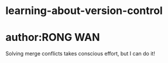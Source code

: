 # learning-about-version-control
# author:RONG WAN
Solving merge conflicts takes conscious effort, but I can do it!